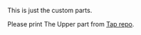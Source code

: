 This is just the custom parts.

Please print The Upper part from [Tap repo](https://github.com/VoronDesign/Voron-Tap/tree/main/STLs).